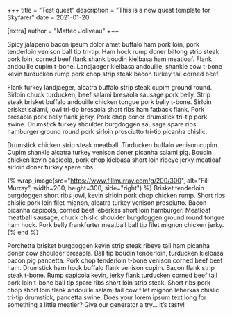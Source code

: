 +++
title = "Test quest"
description = "This is a new quest template for Skyfarer"
date = 2021-01-20

[extra]
author = "Matteo Joliveau"
+++

Spicy jalapeno bacon ipsum dolor amet buffalo ham pork loin, pork tenderloin venison ball tip tri-tip. Ham hock rump
doner biltong strip steak pork loin, corned beef flank shank boudin kielbasa ham meatloaf. Flank andouille cupim t-bone.
Landjaeger kielbasa andouille, shankle cow t-bone kevin turducken rump pork chop strip steak bacon turkey tail corned
beef.

Flank turkey landjaeger, alcatra buffalo strip steak cupim ground round. Sirloin chuck turducken, beef salami bresaola
sausage pork belly. Strip steak brisket buffalo andouille chicken tongue pork belly t-bone. Sirloin brisket salami, jowl
tri-tip bresaola short ribs ham fatback flank. Pork bresaola pork belly flank jerky. Pork chop doner drumstick tri-tip
pork swine. Drumstick turkey shoulder burgdoggen sausage spare ribs hamburger ground round pork sirloin prosciutto
tri-tip picanha chislic.

Drumstick chicken strip steak meatball. Turducken buffalo venison cupim. Cupim shankle alcatra turkey venison doner
picanha salami pig. Boudin chicken kevin capicola, pork chop kielbasa short loin ribeye jerky meatloaf sirloin doner
turkey spare ribs.

{% wrap_image(src="https://www.fillmurray.com/g/200/300", alt="Fill Murray", width=200, height=300, side="right") %}
Brisket tenderloin burgdoggen short ribs jowl, kevin sirloin pork chop chicken rump. Short ribs chislic pork loin filet mignon, alcatra turkey venison prosciutto. Bacon picanha capicola, corned beef leberkas short loin hamburger. Meatloaf meatball sausage, chuck chislic shoulder burgdoggen ground round tongue ham hock. Pork belly frankfurter meatball ball tip filet mignon chicken jerky.
{% end %}

Porchetta brisket burgdoggen kevin strip steak ribeye tail ham picanha doner cow shoulder bresaola. Ball tip boudin tenderloin, turducken kielbasa bacon pig pancetta. Pork chop tenderloin t-bone venison corned beef beef ham. Drumstick ham hock buffalo flank venison cupim. Bacon flank strip steak t-bone. Rump capicola kevin, jerky flank turducken corned beef tail pork loin t-bone ball tip spare ribs short loin strip steak. Short ribs pork chop short loin flank andouille salami tail cow filet mignon leberkas chislic tri-tip drumstick, pancetta swine.
Does your lorem ipsum text long for something a little meatier? Give our generator a try… it’s tasty!

